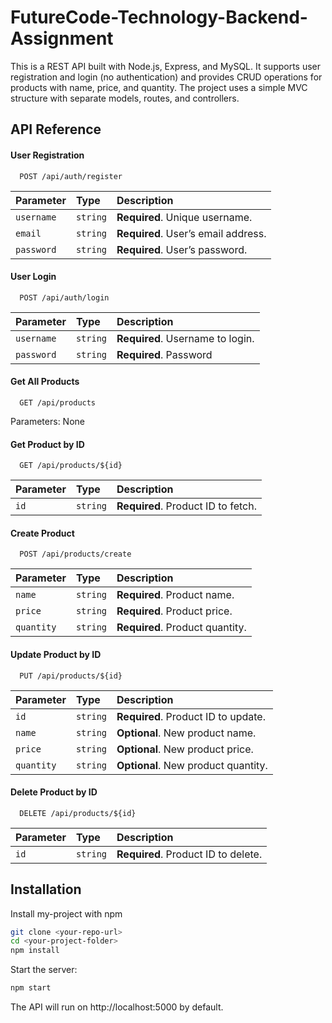 
# FutureCode-Technology-Backend-Assignment

This is a REST API built with Node.js, Express, and MySQL. It supports user registration and login (no authentication) and provides CRUD operations for products with name, price, and quantity. The project uses a simple MVC structure with separate models, routes, and controllers.


## API Reference

#### User Registration

```http
  POST /api/auth/register
```

| Parameter | Type     | Description                |
| :-------- | :------- | :------------------------- |
| `username` | `string` | **Required**. Unique username. |
| `email` | `string` | **Required**. User’s email address. |
| `password` | `string` | **Required**.  User’s password. |

#### User Login

```http
  POST /api/auth/login
```

| Parameter | Type     | Description                       |
| :-------- | :------- | :-------------------------------- |
| `username`      | `string` | **Required**. Username to login. |
| `password`      | `string` | **Required**. Password |


#### Get All Products

```http
  GET /api/products
```
Parameters: None

#### Get Product by ID
```http
  GET /api/products/${id}
```

| Parameter | Type     | Description                       |
| :-------- | :------- | :-------------------------------- |
| `id`      | `string` | **Required**.  Product ID to fetch. |

#### Create Product
```http
  POST /api/products/create
```

| Parameter | Type     | Description                       |
| :-------- | :------- | :-------------------------------- |
| `name`      | `string` | **Required**.  Product name. |
| `price`      | `string` | **Required**. Product price. |
| `quantity`      | `string` | **Required**.  Product quantity. |

#### Update Product by ID

```http
  PUT /api/products/${id}
```

| Parameter | Type     | Description                       |
| :-------- | :------- | :-------------------------------- |
| `id`      | `string` | **Required**.  Product ID to update. |
| `name`      | `string` | **Optional**.  New product name. |
| `price`      | `string` | **Optional**. New product price. |
| `quantity`      | `string` | **Optional**.   New product quantity. |

#### Delete Product by ID

```http
  DELETE /api/products/${id}
```

| Parameter | Type     | Description                       |
| :-------- | :------- | :-------------------------------- |
| `id`      | `string` | **Required**.  Product ID to delete. |

## Installation

Install my-project with npm

```bash
git clone <your-repo-url>
cd <your-project-folder>
npm install
```
Start the server:
 ```bash
npm start

```
The API will run on http://localhost:5000 by default.

